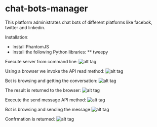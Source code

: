 # chat-bots-manager
This platform administrates chat bots of different platforms like facebok, twitter and linkedin.

Installation:

* Install PhantomJS
* Install the following Python libraries:
** tweepy

Execute server from command line:
![alt tag](http://ctoxtli.gweb.io/imgs/img01.png)

Using a browser we invoke the API read method:
![alt tag](http://ctoxtli.gweb.io/imgs/img02.png)

Bot is browsing and getting the conversation:
![alt tag](http://ctoxtli.gweb.io/imgs/img03.png)

The result is returned to the browser:
![alt tag](http://ctoxtli.gweb.io/imgs/img04.png)

Execute the send message API method:
![alt tag](http://ctoxtli.gweb.io/imgs/img05.png)

Bot is browsing and sending the message
![alt tag](http://ctoxtli.gweb.io/imgs/img06.png)

Confrmation is returned:
![alt tag](http://ctoxtli.gweb.io/imgs/img07.png)
